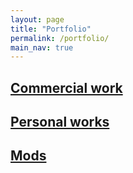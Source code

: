 ```yaml
---
layout: page
title: "Portfolio"
permalink: /portfolio/
main_nav: true
---
```


<h2> <a href="../data/Commercial_work">Commercial work</a> </h2>

<h2> <a href="../data/Personal_work">Personal works</a> </h2>

<h2> <a href="../data/mods">Mods</a> </h2>